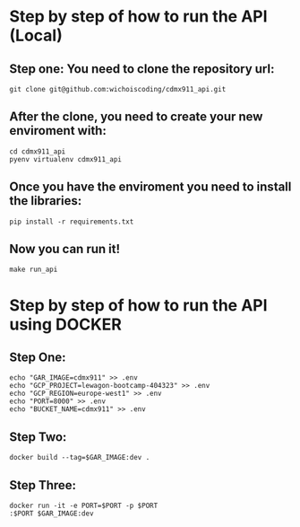 # Step by step of how to run the API (Local)

## Step one: You need to clone the repository url:

```
git clone git@github.com:wichoiscoding/cdmx911_api.git
```

## After the clone, you need to create your new enviroment with:

```
cd cdmx911_api
pyenv virtualenv cdmx911_api
```

## Once you have the enviroment you need to install the libraries:

```
pip install -r requirements.txt
```

## Now you can run it!

```
make run_api
```


# Step by step of how to run the API using DOCKER

## Step One:
```
echo "GAR_IMAGE=cdmx911" >> .env
echo "GCP_PROJECT=lewagon-bootcamp-404323" >> .env
echo "GCP_REGION=europe-west1" >> .env
echo "PORT=8000" >> .env
echo "BUCKET_NAME=cdmx911" >> .env

```

## Step Two:
```
docker build --tag=$GAR_IMAGE:dev .
```

## Step Three:
```
docker run -it -e PORT=$PORT -p $PORT
:$PORT $GAR_IMAGE:dev
```
